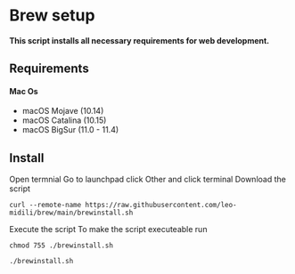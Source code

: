# Brew setup
#### This script installs all necessary requirements for web development.

## Requirements
#### Mac Os
* macOS Mojave (10.14)
* macOS Catalina (10.15)
* macOS BigSur (11.0 - 11.4)

## Install
Open termnial
Go to launchpad click Other and click terminal 
Download the script
```
curl --remote-name https://raw.githubusercontent.com/leo-midili/brew/main/brewinstall.sh
```
Execute the script
To make the script executeable run
```
chmod 755 ./brewinstall.sh
```
```
./brewinstall.sh
```
